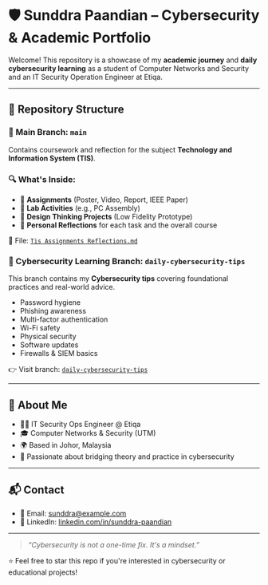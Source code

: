 # 🛡️ Sunddra Paandian – Cybersecurity & Academic Portfolio

Welcome! This repository is a showcase of my **academic journey** and **daily cybersecurity learning** as a student of Computer Networks and Security and an IT Security Operation Engineer at Etiqa.

---

## 📁 Repository Structure

### 🧾 Main Branch: `main`

Contains coursework and reflection for the subject **Technology and Information System (TIS)**.

### 🔍 What's Inside: 
- 📌 **Assignments** (Poster, Video, Report, IEEE Paper)
- 🧪 **Lab Activities** (e.g., PC Assembly)
- 🎨 **Design Thinking Projects** (Low Fidelity Prototype)
- 💭 **Personal Reflections** for each task and the overall course

📂 File: [`Tis Assignments Reflections.md`](./Tis%20Assignments%20Reflections.md)

### 🔐 Cybersecurity Learning Branch: `daily-cybersecurity-tips`

This branch contains my **Cybersecurity tips** covering foundational practices and real-world advice.

- Password hygiene
- Phishing awareness
- Multi-factor authentication
- Wi-Fi safety
- Physical security
- Software updates
- Firewalls & SIEM basics

👉 Visit branch: [`daily-cybersecurity-tips`](https://github.com/your-username/your-repo/tree/daily-cybersecurity-tips)

---

## 🙋 About Me

- 👨‍💻 IT Security Ops Engineer @ Etiqa
- 🎓 Computer Networks & Security (UTM)
- 🌍 Based in Johor, Malaysia
- 💬 Passionate about bridging theory and practice in cybersecurity

---

## 📬 Contact

- 📧 Email: sunddra@example.com  
- 💼 LinkedIn: [linkedin.com/in/sunddra-paandian](https://linkedin.com/in/sunddra-paandian)

---

> *“Cybersecurity is not a one-time fix. It's a mindset.”*

⭐ Feel free to star this repo if you're interested in cybersecurity or educational projects!

